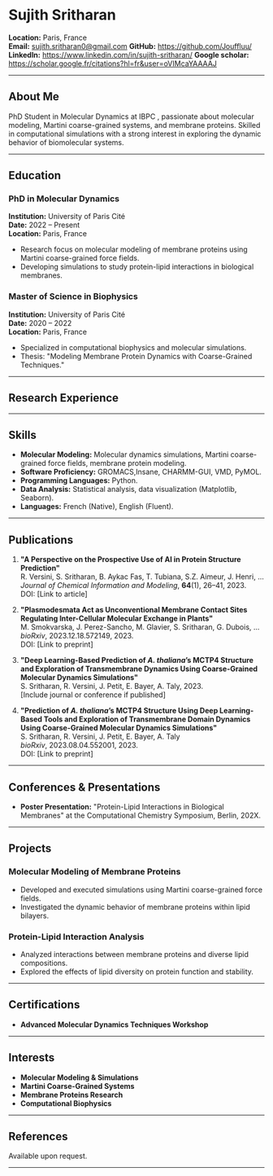 # Sujith Sritharan

**Location:** Paris, France  
**Email:**  sujith.sritharan0@gmail.com
**GitHub:** https://github.com/Jouffluu/ 
**LinkedIn:** https://www.linkedin.com/in/sujith-sritharan/
**Google scholar:** https://scholar.google.fr/citations?hl=fr&user=oVIMcaYAAAAJ

---

## About Me

PhD Student in Molecular Dynamics at IBPC , passionate about molecular modeling, Martini coarse-grained systems, and membrane proteins. Skilled in computational simulations with a strong interest in exploring the dynamic behavior of biomolecular systems.

---

## Education

### **PhD in Molecular Dynamics**

**Institution:** University of Paris Cité  
**Date:** 2022 – Present  
**Location:** Paris, France

- Research focus on molecular modeling of membrane proteins using Martini coarse-grained force fields.
- Developing simulations to study protein-lipid interactions in biological membranes.

### **Master of Science in Biophysics**

**Institution:** University of Paris Cité  
**Date:** 2020 – 2022  
**Location:** Paris, France

- Specialized in computational biophysics and molecular simulations.
- Thesis: "Modeling Membrane Protein Dynamics with Coarse-Grained Techniques."

---

## Research Experience

---

## Skills

- **Molecular Modeling:** Molecular dynamics simulations, Martini coarse-grained force fields, membrane protein modeling.
- **Software Proficiency:** GROMACS,Insane, CHARMM-GUI, VMD, PyMOL.
- **Programming Languages:** Python.
- **Data Analysis:** Statistical analysis, data visualization (Matplotlib, Seaborn).
- **Languages:** French (Native), English (Fluent).

---

## Publications

1. **"A Perspective on the Prospective Use of AI in Protein Structure Prediction"**  
   R. Versini, S. Sritharan, B. Aykac Fas, T. Tubiana, S.Z. Aimeur, J. Henri, ...  
   *Journal of Chemical Information and Modeling*, **64**(1), 26–41, 2023.  
   DOI: [Link to article]

2. **"Plasmodesmata Act as Unconventional Membrane Contact Sites Regulating Inter-Cellular Molecular Exchange in Plants"**  
   M. Smokvarska, J. Perez-Sancho, M. Glavier, S. Sritharan, G. Dubois, ...  
   *bioRxiv*, 2023.12.18.572149, 2023.  
   DOI: [Link to preprint]

3. **"Deep Learning-Based Prediction of *A. thaliana*’s MCTP4 Structure and Exploration of Transmembrane Dynamics Using Coarse-Grained Molecular Dynamics Simulations"**  
   S. Sritharan, R. Versini, J. Petit, E. Bayer, A. Taly, 2023.  
   [Include journal or conference if published]

4. **"Prediction of *A. thaliana*’s MCTP4 Structure Using Deep Learning-Based Tools and Exploration of Transmembrane Domain Dynamics Using Coarse-Grained Molecular Dynamics Simulations"**  
   S. Sritharan, R. Versini, J. Petit, E. Bayer, A. Taly  
   *bioRxiv*, 2023.08.04.552001, 2023.  
   DOI: [Link to preprint]

---

## Conferences & Presentations

- **Poster Presentation:** "Protein-Lipid Interactions in Biological Membranes" at the Computational Chemistry Symposium, Berlin, 202X.

---

## Projects

### **Molecular Modeling of Membrane Proteins**

- Developed and executed simulations using Martini coarse-grained force fields.
- Investigated the dynamic behavior of membrane proteins within lipid bilayers.

### **Protein-Lipid Interaction Analysis**

- Analyzed interactions between membrane proteins and diverse lipid compositions.
- Explored the effects of lipid diversity on protein function and stability.

---

## Certifications

- **Advanced Molecular Dynamics Techniques Workshop**

---

## Interests

- **Molecular Modeling & Simulations**
- **Martini Coarse-Grained Systems**
- **Membrane Proteins Research**
- **Computational Biophysics**

---

## References

Available upon request.

---

